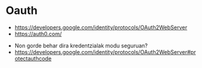 # Oauth

- https://developers.google.com/identity/protocols/OAuth2WebServer
- https://auth0.com/

* Non gorde behar dira kredentzialak modu seguruan?
* https://developers.google.com/identity/protocols/OAuth2WebServer#protectauthcode
